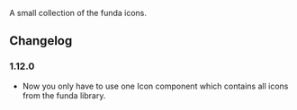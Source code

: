 A small collection of the funda icons.

## Changelog
### 1.12.0
- Now you only have to use one Icon component which contains all icons from the funda library.